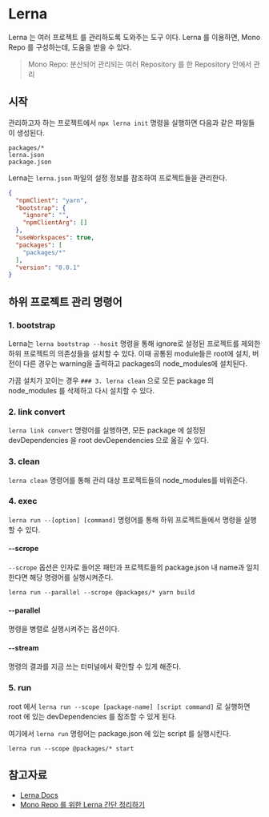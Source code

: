 # Lerna

Lerna 는 여러 프로젝트 를 관리하도록 도와주는 도구 이다. Lerna 를 이용하면, Mono Repo 를 구성하는데, 도움을 받을 수 있다.

> Mono Repo: 분산되어 관리되는 여러 Repository 를 한 Repository 안에서 관리

## 시작

관리하고자 하는 프로젝트에서 `npx lerna init` 명령을 실행하면 다음과 같은 파일들이 생성된다.

```
packages/*
lerna.json
package.json
```

Lerna는 `lerna.json` 파일의 설정 정보를 참조하여 프로젝트들을 관리한다.

```json
{
  "npmClient": "yarn",
  "bootstrap": {
    "ignore": "",
    "npmClientArg": []
  },
  "useWorkspaces": true,
  "packages": [
    "packages/*"
  ],
  "version": "0.0.1"
}
```

## 하위 프로젝트 관리 명령어

### 1. bootstrap

Lerna는 `lerna bootstrap --hosit` 명령을 통해 ignore로 설정된 프로젝트를 제외한 하위 프로젝트의 의존성들을 설치할 수 있다. 이때 공통된 module들은 root에 설치, 버전이 다른 경우는 warning을 출력하고 packages의 node_modules에 설치된다.

가끔 설치가 꼬이는 경우 `### 3. lerna clean` 으로 모든 package 의 node_modules 를 삭제하고 다시 설치할 수 있다.

### 2. link convert

`lerna link convert` 명령어를 실행하면, 모든 package 에 설정된 devDependencies 을 root devDependencies 으로 옮길 수 있다.


### 3. clean

`lerna clean` 명령어를 통해 관리 대상 프로젝트들의 node_modules를 비워준다.

### 4. exec

`lerna run --[option] [command]` 명령어를 통해 하위 프로젝트들에서 명령을 실행할 수 있다.

#### --scrope

`--scrope` 옵션은 인자로 들어온 패턴과 프로젝트들의 package.json 내 name과 일치한다면 해당 명령어를 실행시켜준다.

`lerna run --parallel --scrope @packages/* yarn build`

#### --parallel

명령을 병렬로 실행시켜주는 옵션이다.

#### --stream

명령의 결과를 지금 쓰는 터미널에서 확인할 수 있게 해준다.

### 5. run

root 에서 `lerna run --scope [package-name] [script command]` 로 실행하면 root 에 있는 devDependencies 를 참조할 수 있게 된다.

여기에서 `lerna run` 명령어는 package.json 에 있는 script 를 실행시킨다. 

```
lerna run --scope @packages/* start
```

## 참고자료

- [Lerna Docs](https://github.com/lerna/lerna)
- [Mono Repo 를 위한 Lerna 간단 정리하기](https://medium.com/@pks2974/mono-repo-%EB%A5%BC-%EC%9C%84%ED%95%9C-lerna-%EA%B0%84%EB%8B%A8-%EC%A0%95%EB%A6%AC%ED%95%98%EA%B8%B0-65c22029988)
